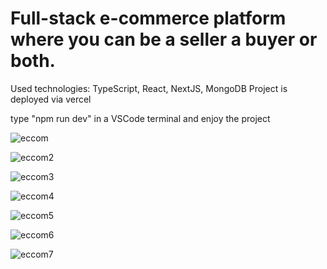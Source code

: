 # Full-stack e-commerce platform where you can be  a seller  a buyer or both.
Used technologies: TypeScript, React, NextJS, MongoDB
Project is deployed via vercel

type "npm run dev" in a VSCode terminal and enjoy the project
 

![eccom](https://github.com/user-attachments/assets/228aa64f-4d98-4414-b3e9-9843e0a478c9)

![eccom2](https://github.com/user-attachments/assets/ae5553d0-e939-4ad3-93a7-71d0c64c19ed)

![eccom3](https://github.com/user-attachments/assets/680e268c-76dd-473c-ad3b-2b1da3b32b17)

![eccom4](https://github.com/user-attachments/assets/0b7ca647-fb57-4138-bd85-0b549f6bac1d)

![eccom5](https://github.com/user-attachments/assets/adaa2cce-c52b-4fff-8aaf-787a3e168acb)

![eccom6](https://github.com/user-attachments/assets/62a50618-976e-4e13-bd70-71823ef7a369)

![eccom7](https://github.com/user-attachments/assets/eb3d7cc2-714d-4570-a8ea-3975090592d7)
